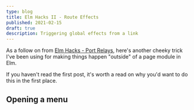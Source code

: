 ```yaml
---
type: blog
title: Elm Hacks II - Route Effects
published: 2021-02-15
draft: true
description: Triggering global effects from a link
---
```


As a follow on from [Elm Hacks - Port Relays](https://amacmurray.dev/blog/elm-hacks-port-relays), here's another cheeky trick I've been using for making things happen "outside" of a page module in Elm.

If you haven't read the first post, it's worth a read on why you'd want to do this in the first place.

## Opening a menu
